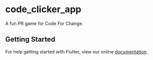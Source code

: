 # code_clicker_app

A fun PR game for Code For Change.

## Getting Started

For help getting started with Flutter, view our online
[documentation](https://flutter.io/).
